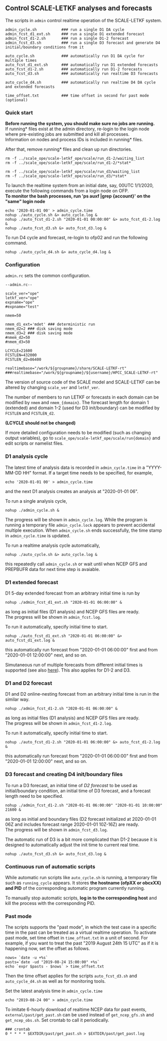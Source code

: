 ## Control SCALE-LETKF analyses and forecasts 

The scripts in `admin` control realtime operation of the SCALE-LETKF system. 

```
admin_cycle.sh           ### run a single D1 DA cycle
admin_fcst_d1_ext.sh     ### run a single D1 extended forecast
admin_fcst_d1-2.sh       ### run a single D1-2 forecast
admin_fcst_d3.sh         ### run a single D3 forecast and generate D4 initial/boundary conditions from it 

auto_cycle.sh            ### automatically run D1 DA cycle for multiple times  
auto_fcst_d1_ext.sh      ### automatically run D1 extended forecasts 
auto_fcst_d1-2.sh        ### automatically run D1-2 forecasts
auto_fcst_d3.sh          ### automatically run realtime D3 forecasts 

auto_cycle_d4.sh         ### automatically run realtime D4 DA cycle and extended forecasts 

time_offset.txt          ### time offset in second for past mode (optional)
```
### Quick start

**Before running the system, you should make sure no jobs are running.**  
If running* files exist at the admin directory, re-login to the login node where pre-existing jobs are submitted and kill all processes.  
Information on nodes and process IDs is included in running* files.  
  
After that, remove running* files and clean up run directories.
```
rm -f ../scale_ope/scale-letkf_ope/scale/run_d1-2/waiting_list
rm -f ../scale_ope/scale-letkf_ope/scale/run_d1-2/*stat*

rm -f ../scale_ope/scale-letkf_ope/scale/run_d3/waiting_list
rm -f ../scale_ope/scale-letkf_ope/scale/run_d3/*stat*
```
  
To launch the realtime system from an initial date, say, 00UTC 1/1/2020, execute the following commands from a login node on OFP.  
**To monitor the bash processes, run 'ps auxf |grep {account}' on the "same" login node**  
```
echo '2020-01-01 00' > admin_cycle.time
nohup ./auto_cycle.sh &> auto_cycle.log &
nohup ./auto_fcst_d1-2.sh "2020-01-01 00:00:00" &> auto_fcst_d1-2.log &
nohup ./auto_fcst_d3.sh &> auto_fcst_d3.log &
```
To run D4 cycle and forecast, re-login to ofp02 and run the following command.
```
nohup ./auto_cycle_d4.sh &> auto_cycle_d4.log &
```
  
### Configuration

`admin.rc` sets the common configuration. 

```
--admin.rc--

scale_ver="ope"
letkf_ver="ope"
expname="ope"
#expname="test"

nmem=50

nmem_d1_ext='mdet' ### deterministic run
nmem_d2=2 ### disk saving mode
nmem_d3=2 ### disk saving mode
#nmem_d2=50
#nmem_d3=50

LCYCLE=21600
FCSTLEN=432000
FCSTLEN_d2=86400

realtimebase="/work/${groupname}/share/SCALE-LETKF-rt"
###realtimebase="/work/${groupname}/${username}/HPCC_SCALE-LETKF-rt"
```

The version of source code of the SCALE model and SCALE-LETKF can be altered by changing `scale_ver` and `letkf_ver`. 

The number of members to run LETKF or forecasts in each domain can be modified by `nmem` and `nmem_{domain}`.
The forecast length for domain 1 (extended) and domain 1-2 (used for D3 init/boundary) can be modified by `FCSTLEN` and `FCSTLEN_d2`.

**(LCYCLE should not be changed)**

If more detailed configuration needs to be modified (such as changing output variables), go to `scale_ope/scale-letkf_ope/scale/run{domain}` and edit scripts or namelist files. 


### D1 analysis cycle

The latest time of analysis data is recorded in `admin_cycle.time` in a "YYYY-MM-DD HH" format.
If a target time needs to be specified, for example,
```
echo '2020-01-01 00' > admin_cycle.time
```
and the next D1 analysis creates an analysis at "2020-01-01 06". 

To run a single analysis cycle, 
```
nohup ./admin_cycle.sh &
```
The progress will be shown in `admin_cycle.log`. While the program is running a temporary file `admin_cycle.lock` appears to prevent accidental multiple execution. When `admin_cycle.sh` ends successfully, the time stamp in `admin_cycle.time` is updated. 

To run a realtime analysis cycle automatically, 
```
nohup ./auto_cycle.sh &> auto_cycle.log &
```
this repeatedly call `admin_cycle.sh` or wait until when NCEP GFS and PREPBUFR data for next time step is avaiable.

### D1 extended forecast

D1 5-day extended forecast from an arbitrary initial time is run by 
```
nohup ./admin_fcst_d1_ext.sh "2020-01-01 06:00:00" &
```
as long as initial files (D1 analysis) and NCEP GFS files are ready.  
The progress will be shown in `admin_fcst.log`.

To run it automatically, specify initial time to start. 
```
nohup ./auto_fcst_d1_ext.sh "2020-01-01 06:00:00" &> auto_fcst_d1_ext.log &
```
this automatically run forecast from "2020-01-01 06:00:00" first and from "2020-01-01 12:00:00" next, and so on.

Simutaneous run of multiple forecasts from different initial times is supported (see also [here](misc.md)). This also applies for D1-2 and D3. 

### D1 and D2 forecast

D1 and D2 online-nesting forecast from an arbitrary initial time is run in the similar way. 
```
nohup ./admin_fcst_d1-2.sh "2020-01-01 06:00:00" &
```
as long as initial files (D1 analysis) and NCEP GFS files are ready.  
The progress will be shown in `admin_fcst_d1-2.log`.

To run it automatically, specify initial time to start. 
```
nohup ./auto_fcst_d1-2.sh "2020-01-01 06:00:00" &> auto_fcst_d1-2.log &
```
this automatically run forecast from "2020-01-01 06:00:00" first and from "2020-01-01 12:00:00" next, and so on.

### D3 forecast and creating D4 init/boundary files

To run a D3 forecast, an initial time of *D2 forecast* to be used as initial/boundary condition, an initial time of D3 forecast, and a forecast length need to be specified.   
```
nohup ./admin_fcst_d1-2.sh "2020-01-01 06:00:00" "2020-01-01 10:00:00" 21600 &
```
as long as initial and boundary files (D2 forecast initialized at 2020-01-01 06Z and includes forecast range 2020-01-01 10Z-16Z) are ready.  
The progress will be shown in `admin_fcst_d3.log`.

The automatic run of D3 is a bit more complicated than D1-2 because it is designed to automatically adjust the init time to current real time.
```
nohup ./auto_fcst_d3.sh &> auto_fcst_d3.log &
```

### Continuous run of automatic scripts
While automatic run scripts like `auto_cycle.sh` is running, a temporary file such as `running_cycle` appears. It stores **the hostname (ofpXX or obcxXX) and PID** of the corresponding automatic program currently running. 

To manually stop automatic scripts, **log in to the corresponding host** and kill the process with the corresponding PID.

### Past mode 
The scripts supports the "past mode", in which the test case in a specific time in the past can be treated as a virtual realtime operation. 
To activate past mode, set time offset in `time_offset.txt` in a unit of second.
For example,  if you want to treat the past "2019 August 24th 15 UTC" as if it is happening now, set the offset as follows.  
```
nows= `date -u +%s`
pasts=`date -ud "2019-08-24 15:00:00" +%s`
echo `expr $pasts - $nows` > time_offset.txt
```
Then the time offset applies for the scripts `auto_fcst_d3.sh` and `auto_cycle_d4.sh` as well as for monitoring tools.  

Set the latest analysis time in `admin_cycle.time`
```
echo "2019-08-24 00" > admin_cycle.time
```

To imitate 6-hourly download of realtime NCEP data for past events, `external/past/get_past.sh` can be used instead of `get_ncep_gfs.sh` and `get_ncep_obs.sh`.
Set crontab to call it periodically. 
```
### crontab
0 * * * * $EXTDIR/past/get_past.sh > $EXTDIR/past/get_past.log
```
